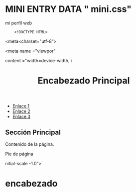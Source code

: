 
# MINI ENTRY DATA " mini.css"

mi perfil web 

 
        <!DOCTYPE HTML>                      
                                                             
<html lang = "es">
   
<head></head>    
                        
<meta<charset="utf-8">             
          
<meta name ="viewpor"

 content ="width=device-width, 
i<!DOCTYPE html>
<html lang="es">
<head>
    <meta charset="UTF-8">
    <meta name="viewport" content="width=device-width, initial-scale=1.0">
    <title>Título de la Página</title>
</head>
<body>
    <header>
        <h1>Encabezado Principal</h1>
    </header>
    <nav>
        <ul>
            <li><a href="#">Enlace 1</a></li>
            <li><a href="#">Enlace 2</a></li>
            <li><a href="#">Enlace 3</a></li>
        </ul>
    </nav>
    <main>
        <section>
            <h2>Sección Principal</h2>
            <p>Contenido de la página.</p>
        </section>
    </main>
    <footer>
        <p>Pie de página</p>
    </footer>
</body>
</html>
nitial-scale -1.0"> <title> https://www.alejandr.me/</title c/head><h1>encabezado
